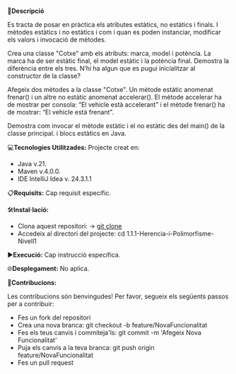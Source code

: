 📄**Descripció**

Es tracta de posar en pràctica els atributes estàtics, no estàtics i finals. I mètodes estàtics i no estàtics i com i quan es poden instanciar, modificar els valors i invocació de mètodes.

Crea una classe "Cotxe" amb els atributs: marca, model i potència. La marca ha de ser estàtic final, el model estàtic i la potència final. Demostra la diferència entre els tres. N’hi ha algun que es pugui inicialitzar al constructor de la classe?

Afegeix dos mètodes a la classe "Cotxe". Un mètode estàtic anomenat frenar() i un altre no estàtic anomenat accelerar(). El mètode accelerar ha de mostrar per consola: “El vehicle està accelerant” i el mètode frenar() ha de mostrar: “El vehicle està frenant”.

Demostra com invocar el mètode estàtic i el no estàtic des del main() de la classe principal. i blocs estàtics en Java.

💻**Tecnologies Utilitzades:**
Projecte creat en:
- Java v.21.
- Maven v.4.0.0.
- IDE IntelliJ Idea v. 24.3.1.1

📋**Requisits:**
Cap requisit específic.

🛠️**Instal·lació:**
- Clona aquest repositori: -> [git clone](https://github.com/isaac-diez/IT-Academy-Java/tree/master/1.1.1-Herencia-i-Polimorfisme-Nivell1)
- Accedeix al directori del projecte: cd 1.1.1-Herencia-i-Polimorfisme-Nivell1

▶️**Execució:** Cap instrucció específica.

🌐**Desplegament:** No aplica.

🤝**Contribucions:**

Les contribucions són benvingudes! Per favor, segueix els següents passos per a contribuir:

- Fes un fork del repositori
- Crea una nova branca: git checkout -b feature/NovaFuncionalitat
- Fes els teus canvis i commiteja'ls:   git commit -m 'Afegeix Nova Funcionalitat'
- Puja els canvis a la teva branca:   git push origin feature/NovaFuncionalitat
- Fes un pull request
